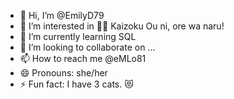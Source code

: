 - 👋 Hi, I’m @EmilyD79
- 👀 I’m interested in :pirate_flag: Kaizoku Ou ni, ore wa naru!
- 🌱 I’m currently learning SQL
- 💞️ I’m looking to collaborate on ...
- 📫 How to reach me @eMLo81
- 😄 Pronouns: she/her
- ⚡ Fun fact: I have 3 cats. 😻

<!---
EmilyD79/EmilyD79 is a ✨ special ✨ repository because its `README.md` (this file) appears on your GitHub profile.
You can click the Preview link to take a look at your changes.
--->
